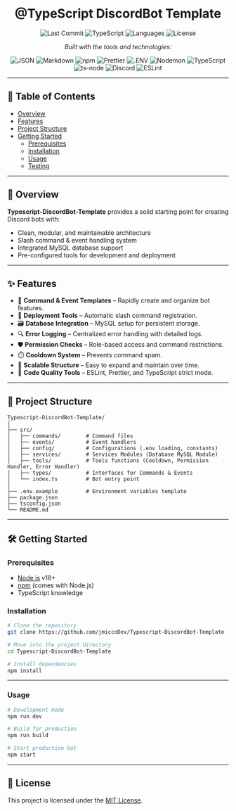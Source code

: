 <div align="center">

# **@TypeScript DiscordBot Template**

![Last Commit](https://img.shields.io/github/last-commit/jmiccoDev/Typescript-DiscordBot-Template)
![TypeScript](https://img.shields.io/badge/TypeScript-100%25-blue)
![Languages](https://img.shields.io/github/languages/count/jmiccoDev/Typescript-DiscordBot-Template)
![License](https://img.shields.io/github/license/jmiccoDev/Typescript-DiscordBot-Template)

*Built with the tools and technologies:*

![JSON](https://img.shields.io/badge/-JSON-black?logo=json&logoColor=white)
![Markdown](https://img.shields.io/badge/-Markdown-black?logo=markdown&logoColor=white)
![npm](https://img.shields.io/badge/-npm-red?logo=npm&logoColor=white)
![Prettier](https://img.shields.io/badge/-Prettier-yellow?logo=prettier&logoColor=white)
![.ENV](https://img.shields.io/badge/-.ENV-yellow)
![Nodemon](https://img.shields.io/badge/-Nodemon-green?logo=nodemon&logoColor=white)
![TypeScript](https://img.shields.io/badge/-TypeScript-blue?logo=typescript&logoColor=white)
![ts-node](https://img.shields.io/badge/-tsnode-blue)
![Discord](https://img.shields.io/badge/-Discord-blueviolet?logo=discord&logoColor=white)
![ESLint](https://img.shields.io/badge/-ESLint-purple?logo=eslint&logoColor=white)

</div>

---

## 📌 Table of Contents
- [Overview](#overview)
- [Features](#features)
- [Project Structure](#project-structure)
- [Getting Started](#getting-started)
  - [Prerequisites](#prerequisites)
  - [Installation](#installation)
  - [Usage](#usage)
  - [Testing](#testing)

---

## 📖 Overview
**Typescript-DiscordBot-Template** provides a solid starting point for creating Discord bots with:
- Clean, modular, and maintainable architecture
- Slash command & event handling system
- Integrated MySQL database support
- Pre-configured tools for development and deployment

---

## ✨ Features
- 🧩 **Command & Event Templates** – Rapidly create and organize bot features.
- 🚀 **Deployment Tools** – Automatic slash command registration.
- 🗃️ **Database Integration** – MySQL setup for persistent storage.
- 🔍 **Error Logging** – Centralized error handling with detailed logs.
- 🛡️ **Permission Checks** – Role-based access and command restrictions.
- ⏱️ **Cooldown System** – Prevents command spam.
- 🎯 **Scalable Structure** – Easy to expand and maintain over time.
- 🧹 **Code Quality Tools** – ESLint, Prettier, and TypeScript strict mode.

---

## 📂 Project Structure
```
Typescript-DiscordBot-Template/
│
├── src/
│   ├── commands/        # Command files
│   ├── events/          # Event handlers
│   ├── config/          # Configurations (.env loading, constants)
│   ├── services/        # Services Modules (Database MySQL Module)
│   ├── tools/           # Tools functions (Cooldown, Permission Handler, Error Handler)
│   ├── types/           # Interfaces for Commands & Events
│   └── index.ts         # Bot entry point
│
├── .env.example         # Environment variables template
├── package.json
├── tsconfig.json
└── README.md
```

---

## 🛠️ Getting Started

### Prerequisites
- [Node.js](https://nodejs.org/) v18+
- [npm](https://www.npmjs.com/) (comes with Node.js)
- TypeScript knowledge

### Installation
```sh
# Clone the repository
git clone https://github.com/jmiccoDev/Typescript-DiscordBot-Template

# Move into the project directory
cd Typescript-DiscordBot-Template

# Install dependencies
npm install
```

---

### Usage
```sh
# Development mode
npm run dev

# Build for production
npm run build

# Start production bot
npm start
```
---

## 📜 License
This project is licensed under the [MIT License](LICENSE).
